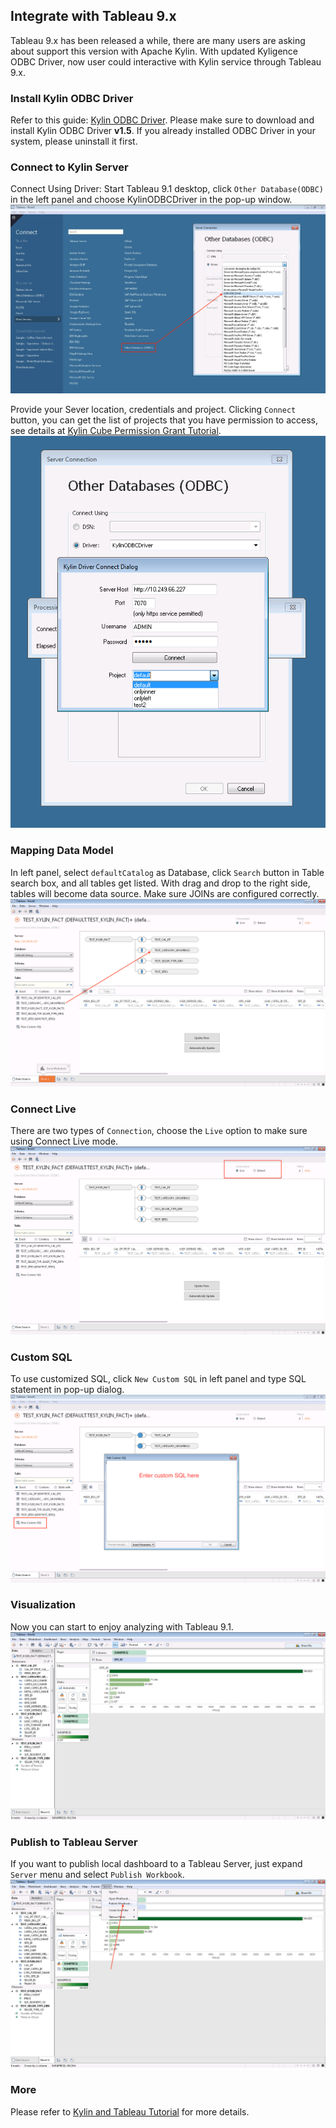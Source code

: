 ## Integrate with Tableau 9.x 

Tableau 9.x has been released a while, there are many users are asking about support this version with Apache Kylin. With updated Kyligence ODBC Driver, now user could interactive with Kylin service through Tableau 9.x.

### Install Kylin ODBC Driver
Refer to this guide: [Kylin ODBC Driver](../../driver/odbc/README.md).
Please make sure to download and install Kylin ODBC Driver __v1.5__. If you already installed ODBC Driver in your system, please uninstall it first. 

### Connect to Kylin Server
Connect Using Driver: Start Tableau 9.1 desktop, click `Other Database(ODBC)` in the left panel and choose KylinODBCDriver in the pop-up window. 
![](../../images/tableau_9/1.png)

Provide your Sever location, credentials and project. Clicking `Connect` button, you can get the list of projects that you have permission to access, see details at [Kylin Cube Permission Grant Tutorial](../../../security/acl.en.md).
![](../../images/tableau_9/2.png)

### Mapping Data Model
In left panel, select `defaultCatalog` as Database, click `Search` button in Table search box, and all tables get listed. With drag and drop to the right side, tables will become data source. Make sure JOINs are configured correctly.
![](../../images/tableau_9/3.png)

### Connect Live
There are two types of `Connection`, choose the `Live` option to make sure using Connect Live mode.
![](../../images/tableau_9/4.png)

### Custom SQL
To use customized SQL, click `New Custom SQL` in left panel and type SQL statement in pop-up dialog.
![](../../images/tableau_9/5.png)

### Visualization
Now you can start to enjoy analyzing with Tableau 9.1.
![](../../images/tableau_9/6.png)

### Publish to Tableau Server
If you want to publish local dashboard to a Tableau Server, just expand `Server` menu and select `Publish Workbook`.
![](../../images/tableau_9/7.png)

### More
Please refer to [Kylin and Tableau Tutorial](./tableau.en.md) for more details.
